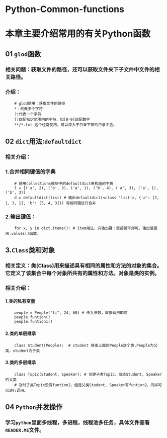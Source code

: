 # Python-Common-functions
# 本章主要介绍常用的有关Python函数
## 01 `glod`函数
### 相关问题：获取文件的路径，还可以获取文件夹下子文件中文件的相关路径。
### 介绍：
        # glod使用：获取文件的路径
        *：代表多个字符
        ?:代表一个字符
        []匹配指定范围内的字符，如[0-9]匹配数字
        **/*.txt 这个经常使用，可以深入子目录下面的目录中去。
## 02 `dict`用法:`defaultdict`
### 相关介绍：
### 1.合并相同键值的字典
        # 使用collections模块中的defaultdict来构造的字典
        l = [('a', 2), ('b', 3), ('a', 1), ('b', 4), ('a', 3), ('a', 1), ('b', 3)]
        d = defaultdict(list) # 输出defaultdict(<class 'list'>, {'a': [2, 1, 3, 1], 'b': [3, 4, 3]}) 将相同键进行合并
### 2.输出键值：
        for x, y in dict.items(): # item用法，只输出键：直接循环即可，输出值使用.values()函数。
## 3.`Class`类和对象
### 相关定义：类(Class)用来描述具有相同的属性和方法的对象的集合。它定义了该集合中每个对象所共有的属性和方法。对象是类的实例。
### 相关介绍：
#### 1.类的私有变量
        people = People("li", 24, 60) # 传入参数，直接调用即可
        people.funtion()
        people.funtion1() 
#### 2.类的单层继承
        class Student(People):  # student 继承上面的People这个类,People为父类，student为子类
#### 3.类的多层继承
        class Topic(Student, Speaker): # 创建子类Topic，继承Student, Speaker的父类
        # 及时子类Topic没有funtion2，但是父类Student, Speaker有funtion2，同样可以进行调用。
## 04 `Python`并发操作
### 学习`python`里面多线程，多进程，线程池多任务，具体文件查看`READER.ME`文件。
